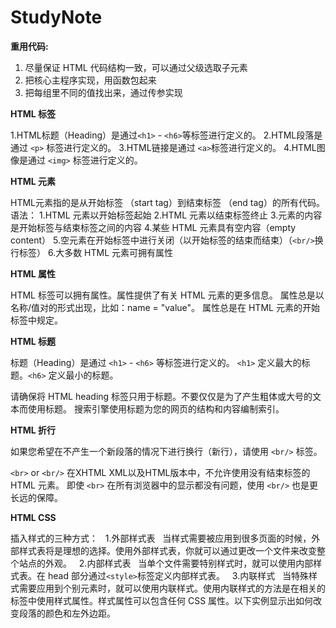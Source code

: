 # StudyNote
**重用代码:**
  1. 尽量保证 HTML 代码结构一致，可以通过父级选取子元素
  2. 把核心主程序实现，用函数包起来
  3. 把每组里不同的值找出来，通过传参实现

**HTML 标签**

1.HTML标题（Heading）是通过`<h1>` - `<h6>`等标签进行定义的。
2.HTML段落是通过 `<p>` 标签进行定义的。
3.HTML链接是通过 `<a>`标签进行定义的。
4.HTML图像是通过 `<img>` 标签进行定义的。

**HTML 元素**

HTML元素指的是从开始标签 （start tag）到结束标签 （end tag）的所有代码。
语法：
	1.HTML 元素以开始标签起始
	2.HTML 元素以结束标签终止
	3.元素的内容是开始标签与结束标签之间的内容
	4.某些 HTML 元素具有空内容（empty content）
	5.空元素在开始标签中进行关闭（以开始标签的结束而结束）（`<br/>`换行标签）
	6.大多数 HTML 元素可拥有属性

**HTML 属性**

HTML 标签可以拥有属性。属性提供了有关 HTML 元素的更多信息。
属性总是以名称/值对的形式出现，比如：name = "value"。
属性总是在 HTML 元素的开始标签中规定。

**HTML 标题**

标题（Heading）是通过 `<h1>` - `<h6>` 等标签进行定义的。
`<h1>` 定义最大的标题。`<h6>` 定义最小的标题。

请确保将 HTML heading 标签只用于标题。不要仅仅是为了产生粗体或大号的文本而使用标题。
搜索引擎使用标题为您的网页的结构和内容编制索引。

**HTML 折行**

如果您希望在不产生一个新段落的情况下进行换行（新行），请使用 `<br/>` 标签。

`<br>` or `<br/>`
在XHTML XML以及HTML版本中，不允许使用没有结束标签的 HTML 元素。
即使 `<br>` 在所有浏览器中的显示都没有问题，使用 `<br/>` 也是更长远的保障。


**HTML CSS**

插入样式的三种方式：
&nbsp;	1.外部样式表
&nbsp;	当样式需要被应用到很多页面的时候，外部样式表将是理想的选择。使用外部样式表，你就可以通过更改一个文件来改变整个站点的外观。
&nbsp;  2.内部样式表
&nbsp;  当单个文件需要特别样式时，就可以使用内部样式表。在 head 部分通过`<style>`标签定义内部样式表。
&nbsp;  3.内联样式
&nbsp;  当特殊样式需要应用到个别元素时，就可以使用内联样式。使用内联样式的方法是在相关的标签中使用样式属性。样式属性可以包含任何 CSS 属性。以下实例显示出如何改变段落的颜色和左外边距。
